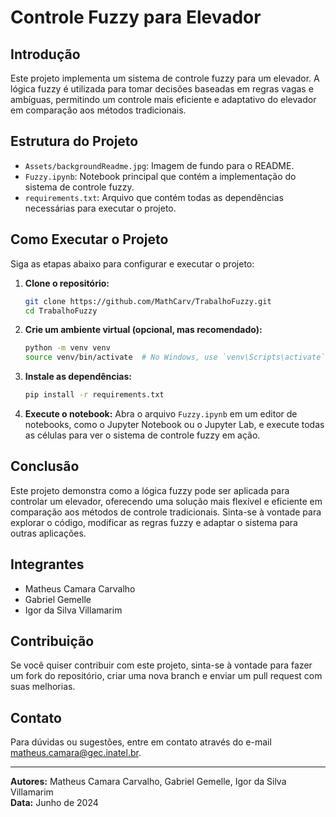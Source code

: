 # Controle Fuzzy para Elevador



## Introdução

Este projeto implementa um sistema de controle fuzzy para um elevador. A lógica fuzzy é utilizada para tomar decisões baseadas em regras vagas e ambíguas, permitindo um controle mais eficiente e adaptativo do elevador em comparação aos métodos tradicionais.

## Estrutura do Projeto

- `Assets/backgroundReadme.jpg`: Imagem de fundo para o README.
- `Fuzzy.ipynb`: Notebook principal que contém a implementação do sistema de controle fuzzy.
- `requirements.txt`: Arquivo que contém todas as dependências necessárias para executar o projeto.

## Como Executar o Projeto

Siga as etapas abaixo para configurar e executar o projeto:

1. **Clone o repositório:**
   ```sh
   git clone https://github.com/MathCarv/TrabalhoFuzzy.git
   cd TrabalhoFuzzy
   ```

2. **Crie um ambiente virtual (opcional, mas recomendado):**
   ```sh
   python -m venv venv
   source venv/bin/activate  # No Windows, use `venv\Scripts\activate`
   ```

3. **Instale as dependências:**
   ```sh
   pip install -r requirements.txt
   ```

4. **Execute o notebook:**
   Abra o arquivo `Fuzzy.ipynb` em um editor de notebooks, como o Jupyter Notebook ou o Jupyter Lab, e execute todas as células para ver o sistema de controle fuzzy em ação.

## Conclusão

Este projeto demonstra como a lógica fuzzy pode ser aplicada para controlar um elevador, oferecendo uma solução mais flexível e eficiente em comparação aos métodos de controle tradicionais. Sinta-se à vontade para explorar o código, modificar as regras fuzzy e adaptar o sistema para outras aplicações.

## Integrantes

- Matheus Camara Carvalho
- Gabriel Gemelle
- Igor da Silva Villamarim

## Contribuição

Se você quiser contribuir com este projeto, sinta-se à vontade para fazer um fork do repositório, criar uma nova branch e enviar um pull request com suas melhorias.

## Contato

Para dúvidas ou sugestões, entre em contato através do e-mail [matheus.camara@gec.inatel.br](mailto:seu_email@dominio.com).

---

**Autores:** Matheus Camara Carvalho, Gabriel Gemelle, Igor da Silva Villamarim  
**Data:** Junho de 2024
